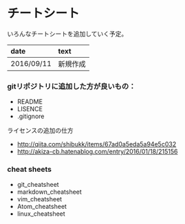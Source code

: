 # チートシート

いろんなチートシートを追加していく予定。

|date|text|
|:--|:--|
|2016/09/11| 新規作成|

### gitリポジトリに追加した方が良いもの：
- README
- LISENCE
- .gitignore

ライセンスの追加の仕方
- http://qiita.com/shibukk/items/67ad0a5eda5a94e5c032
- http://akiza-cb.hatenablog.com/entry/2016/01/18/215156

### cheat sheets
- git\_cheatsheet
- markdown\_cheatsheet
- vim\_cheatsheet
- Atom\_cheatsheet
- linux_cheatsheet
